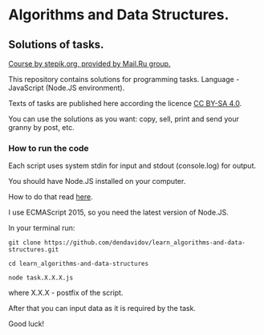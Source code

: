 # Algorithms and Data Structures.
## Solutions of tasks.
[Course by stepik.org, provided by Mail.Ru group.](https://stepik.org/course/156)

This repository contains solutions for programming tasks.
Language - JavaScript (Node.JS environment).

Texts of tasks are published here according the licence [CC BY-SA 4.0](https://creativecommons.org/licenses/by-sa/4.0/).

You can use the solutions as you want: copy, sell, print and send your granny by post, etc.

### How to run the code

Each script uses system stdin for input and stdout (console.log) for output.

You should have Node.JS installed on your computer.

How to do that read [here](https://nodejs.org/).

I use ECMAScript 2015, so you need the latest version of Node.JS.

In your terminal run:
```
git clone https://github.com/dendavidov/learn_algorithms-and-data-structures.git

cd learn_algorithms-and-data-structures

node task.X.X.X.js
```
where X.X.X - postfix of the script.

After that you can input data as it is required by the task.

Good luck!